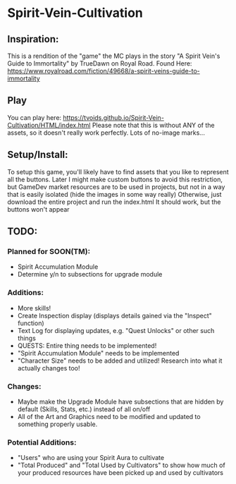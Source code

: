 # Spirit-Vein-Cultivation
## Inspiration:
This is a rendition of the "game" the MC plays in the story "A Spirit Vein's Guide to Immortality" by TrueDawn on Royal Road.  Found Here: https://www.royalroad.com/fiction/49668/a-spirit-veins-guide-to-immortality

## Play
You can play here: https://tvoids.github.io/Spirit-Vein-Cultivation/HTML/index.html
Please note that this is without ANY of the assets, so it doesn't really work perfectly.  Lots of no-image marks...

## Setup/Install:
To setup this game, you'll likely have to find assets that you like to represent all the buttons.  Later I might make custom buttons to avoid this restriction, but GameDev market resources are to be used in projects, but not in a way that is easily isolated (hide the images in some way really)
Otherwise, just download the entire project and run the index.html
It should work, but the buttons won't appear

## TODO:
### Planned for SOON(TM):
- Spirit Accumulation Module
- Determine y/n to subsections for upgrade module

### Additions:
- More skills!
- Create Inspection display (displays details gained via the "Inspect" function)
- Text Log for displaying updates, e.g. "Quest Unlocks" or other such things
- QUESTS: Entire thing needs to be implemented!
- "Spirit Accumulation Module" needs to be implemented
- "Character Size" needs to be added and utilized!  Research into what it actually changes too!

### Changes: 
- Maybe make the Upgrade Module have subsections that are hidden by default (Skills, Stats, etc.) instead of all on/off
- All of the Art and Graphics need to be modified and updated to something properly usable.

### Potential Additions:
- "Users" who are using your Spirit Aura to cultivate
- "Total Produced" and "Total Used by Cultivators" to show how much of your produced resources have been picked up and used by cultivators